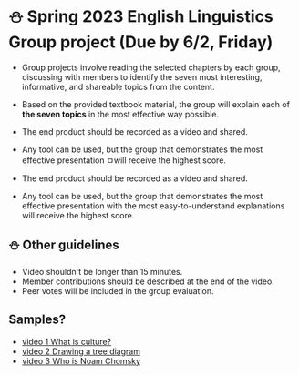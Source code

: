 # ⛄ Spring 2023 English Linguistics Group project (Due by 6/2, Friday)

+ Group projects involve reading the selected chapters by each group, discussing with members to identify the seven most interesting, informative, and shareable topics from the content. 

+ Based on the provided textbook material, the group will explain each of **the seven topics** in the most effective way possible. 

+ The end product should be recorded as a video and shared. 

+ Any tool can be used, but the group that demonstrates the most effective presentation ㅁwill receive the highest score.

+ The end product should be recorded as a video and shared. 

+ Any tool can be used, but the group that demonstrates the most effective presentation with the most easy-to-understand explanations will receive the highest score.

## ⛄ Other guidelines

+ Video shouldn't be longer than 15 minutes.
+ Member contributions should be described at the end of the video.
+ Peer votes will be included in the group evaluation.

## Samples?

+ [video 1 What is culture?](https://www.youtube.com/watch?v=NSCFxDKJWwo)
+ [video 2 Drawing a tree diagram](https://www.youtube.com/watch?v=3W1PghsstfU)
+ [video 3 Who is Noam Chomsky](https://www.youtube.com/watch?v=7Cgpfw4z8cw)
